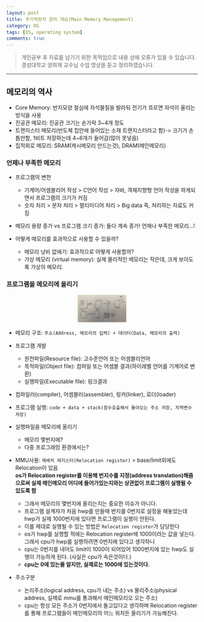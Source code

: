 ```yaml
---
layout: post
title: 주기억장치 관리 개요(Main Memory Management)
category: OS
tags: [OS, operating system]
comments: true
---
```


> 개인공부 후 자료를 남기기 위한 목적임으로 내용 상에 오류가 있을 수 있습니다.    
경성대학교 양희재 교수님 수업 영상을 듣고 정리하였습니다.     

<hr>

## 메모리의 역사

- Core Memory: 반지모양 철심에 자석물질을 발라둬 전기가 흐르면 자석이 울리는 방식을 사용
- 진공관 메모리: 진공관 크기는 손가락 3~4개 정도
- 트랜지스터 메모리(반도체 칩안에 들어있는 소재 트랜지스터라고 함)-> 크기가 손톱만함, 1비트 저장하는데 4~6개가 들어감(많이 못넣음)
- 집적회로 메모리: SRAM(캐시메모리 만드는것), DRAM(메인메모리)


### 언제나 부족한 메모리

- 프로그램의 변천
  - 기계어/어셈블리어 작성 > C언어 작성 > 자바, 객체지향형 언어 작성을 하게되면서 프로그램의 크기가 커짐
  - 숫자 처리 > 문자 처리 > 멀티미디어 처리 > Big data 즉, 처리하는 자료도 커짐

- 메모리 용량 증가 vs 프로그램 크기 증가: 둘다 계속 증가! 언제나 부족한 메모리...!

- 어떻게 메모리를 효과적으로 사용할 수 있을까?
  - 메모리 낭비 없애기: 효과적으로 어떻게 사용할까?
  - 가상 메모리 (virtual memory): 실제 물리적인 메모리는 작은데, 크게 보이도록 가상의 메모리.


### 프로그램을 메모리에 올리기

<center>
<figure>
<img src="/assets/post-img/OS/37.jpeg" alt="" width="30%">
</figure>
</center>

- 메모리 구조: `주소(Address, 메모리의 입력) + 데이터(Data, 메모리의 출력)`

- 프로그램 개발
  - 원천파일(Resource file): 고수준언어 또는 어셈블리언어
  - 목적파일(Object file): 컴파일 또는 어셈블 결과(하이레벨 언어를 기계어로 변환)
  - 실행파일(Executable file): 링크결과

- 컴파일러(compiler), 어셈블러(assembler), 링커(linker), 로더(loader)

- 프로그램 실행: `code + data + stack(함수호출해서 돌아오는 주소 저장, 지역변수 저장)`

- 실행파일을 메모리에 올리기
  - 메모리 몇번지에?
  - 다중 프로그래밍 환경에서는?

- MMU사용: `재배치 레지스터(Relocation register)` > base/limit외에도 Relocation이 있음<br>
**os가 Relocation register를 이용해 번지수를 지정(address translation)해줌으로써 실제 메인메모리 어디에 들어가있는지와는 상관없이 프로그램이 실행될 수 있도록 함**<br>
  - 그래서 메모리의 몇번지에 올리는지는 중요한 이슈가 아니다.
  - 프로그램 설계자가 처음 hwp를 만들때 번지를 0번지로 설정을 해놓았는데 hwp가 실제 1000번지에 있다면 프로그램이 실행이 안된다.
  - 이를 제대로 실행될 수 있는 방법은 `Relocation register`가 담당한다
  - os가 hwp를 실행할 적에는 Relocation register에 1000이라는 값을 넣는다. 그래서 cpu가 hwp를 실행하려면 0번지에 있다고 생각하니
  - cpu는 0번지를 내어도 limit이 1000이 되어있어 1000번지에 있는 hwp도 실행이 가능하게 된다. (사실은 cpu가 속은것이다.)
  - **cpu는 0에 있는줄 알지만, 실제로는 1000에 있는것이다.**

- 주소구분
  - 논리주소(logical address, cpu가 내는 주소) vs 물리주소(physical address, 실제로 mmu를 통과해서 메인메모리오 오는 주소)
  - cpu는 항상 모든 주소가 0번지에서 돌고있다고 생각하며 Relocation register를 통해 프로그램들이 메인메모리의 어느 위치든 올리기가 가능해진다.

  

